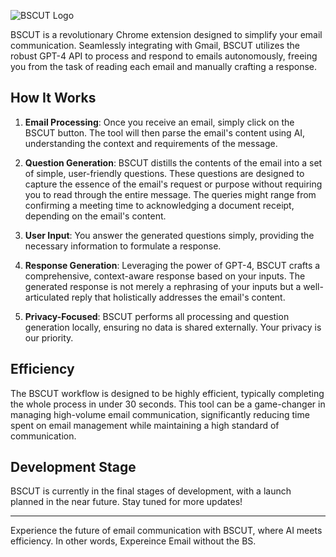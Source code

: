 ![BSCUT Logo](https://i.ibb.co/LJjbF70/ck-inverted.jpg)

BSCUT is a revolutionary Chrome extension designed to simplify your email communication. Seamlessly integrating with Gmail, BSCUT utilizes the robust GPT-4 API to process and respond to emails autonomously, freeing you from the task of reading each email and manually crafting a response.

## How It Works

1. **Email Processing**: Once you receive an email, simply click on the BSCUT button. The tool will then parse the email's content using AI, understanding the context and requirements of the message.

2. **Question Generation**: BSCUT distills the contents of the email into a set of simple, user-friendly questions. These questions are designed to capture the essence of the email's request or purpose without requiring you to read through the entire message. The queries might range from confirming a meeting time to acknowledging a document receipt, depending on the email's content.

3. **User Input**: You answer the generated questions simply, providing the necessary information to formulate a response.

4. **Response Generation**: Leveraging the power of GPT-4, BSCUT crafts a comprehensive, context-aware response based on your inputs. The generated response is not merely a rephrasing of your inputs but a well-articulated reply that holistically addresses the email's content.

5. **Privacy-Focused**: BSCUT performs all processing and question generation locally, ensuring no data is shared externally. Your privacy is our priority.

## Efficiency

The BSCUT workflow is designed to be highly efficient, typically completing the whole process in under 30 seconds. This tool can be a game-changer in managing high-volume email communication, significantly reducing time spent on email management while maintaining a high standard of communication.

## Development Stage

BSCUT is currently in the final stages of development, with a launch planned in the near future. Stay tuned for more updates!

---
Experience the future of email communication with BSCUT, where AI meets efficiency. In other words, Expereince Email without the BS.


